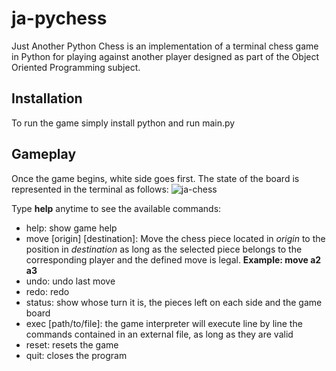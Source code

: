 # ja-pychess
Just Another Python Chess is an implementation of a terminal chess game in Python for playing against another player designed as part of the Object Oriented Programming subject.

## Installation
To run the game simply install python and run main.py

## Gameplay
Once the game begins, white side goes first.
The state of the board is represented in the terminal as follows:
![ja-chess](https://user-images.githubusercontent.com/35763574/67414491-80369780-f5c3-11e9-96b3-c17fd4796587.png)

Type **help** anytime to see the available commands:
-	help: show game help
-	move [origin] [destination]: Move the chess piece located in *origin* to the position in *destination* as long as the selected piece belongs to the corresponding player and the defined move is legal. **Example: move a2 a3**
-	undo: undo last move
-	redo: redo
-	status: show whose turn it is, the pieces left on each side and the game board
-	exec [path/to/file]: the game interpreter will execute line by line the commands contained in an external file, as long as they are valid
-	reset: resets the game
-	quit: closes the program
